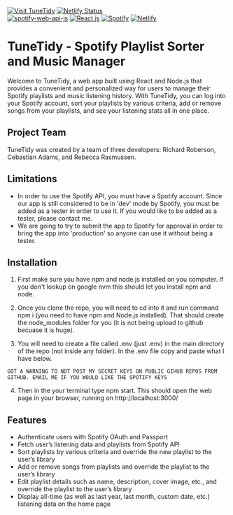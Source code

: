 [![Visit TuneTidy](https://img.shields.io/badge/Visit-TuneTidy-brightgreen)](https://tunetidy.com/)
[![Netlify Status](https://api.netlify.com/api/v1/badges/b09b6d0f-48c6-4a7b-aba8-da27e2a99b51/deploy-status)](https://app.netlify.com/sites/tune-tidy/deploys)
<br>
[![spotify-web-api-js](https://img.shields.io/badge/spotify--web--api--js-1.5.2-red)](https://jmperezperez.com/spotify-web-api-js/)
[![React.js](https://img.shields.io/badge/-React.js-black?logo=react)](https://react.dev/)
[![Spotify](https://img.shields.io/badge/-Spotify-black?logo=spotify)](https://api.spotify.com)
[![Netlify](https://img.shields.io/badge/-Netlify-007ACC?logo=netlify)](https://www.netlify.com/)

# TuneTidy - Spotify Playlist Sorter and Music Manager

Welcome to TuneTidy, a web app built using React and Node.js that provides a convenient and personalized way for users to manage their Spotify playlists and music listening history. With TuneTidy, you can log into your Spotify account, sort your playlists by various criteria, add or remove songs from your playlists, and see your listening stats all in one place.

## Project Team

TuneTidy was created by a team of three developers: Richard Roberson, Cebastian Adams, and Rebecca Rasmussen.

## Limitations
- In order to use the Spotify API, you must have a Spotify account. Since our app is still considered to be in 'dev' mode by Spotify, you must be added as a tester in order to use it. If you would like to be added as a tester, please contact me.
- We are going to try to submit the app to Spotify for approval in order to bring the app into 'production' so anyone can use it without being a tester.

## Installation
1) First make sure you have npm and node.js installed on you computer. If you don't lookup on google nvm this should let you install npm and node.

2) Once you clone the repo, you will need to cd into it and run command npm i (you need to have npm and Node.js installed).  That should create the node_modules folder for you (it is not being upload to github becuase it is huge).

3) You will need to create a file called .env (just .env) in the main directory of the repo (not inside any folder). In the .env file copy and paste what I have below.
```
GOT A WARNING TO NOT POST MY SECRET KEYS ON PUBLIC GIHUB REPOS FROM GITHUB. EMAIL ME IF YOU WOULD LIKE THE SPOTIFY KEYS
```

4) Then in the your terminal type npm start. This should open the web page in your browser, running on http://localhost:3000/

## Features

- Authenticate users with Spotify OAuth and Passport
- Fetch user’s listening data and playlists from Spotify API
- Sort playlists by various criteria and override the new playlist to the user’s library
- Add or remove songs from playlists and override the playlist to the user’s library
- Edit playlist details such as name, description, cover image, etc., and override the playlist to the user’s library
- Display all-time (as well as last year, last month, custom date, etc.) listening data on the home page

 
